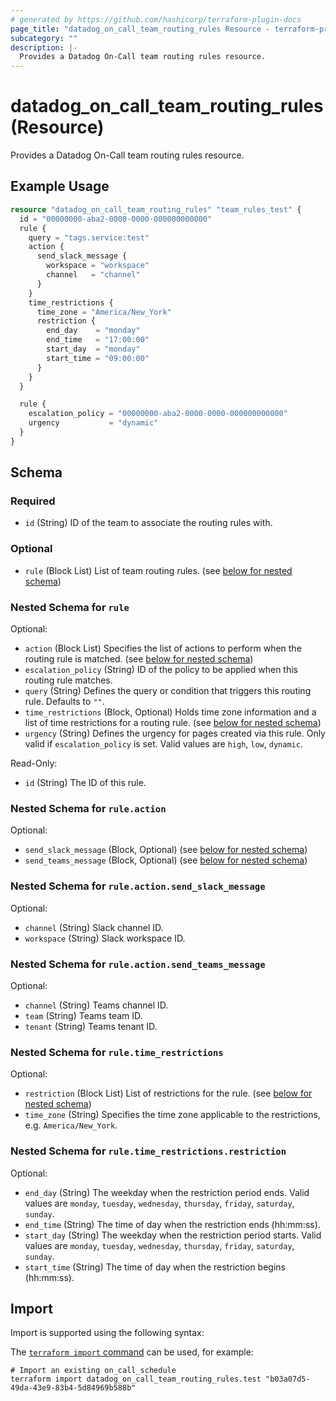 ```yaml
---
# generated by https://github.com/hashicorp/terraform-plugin-docs
page_title: "datadog_on_call_team_routing_rules Resource - terraform-provider-datadog"
subcategory: ""
description: |-
  Provides a Datadog On-Call team routing rules resource.
---
```


# datadog_on_call_team_routing_rules (Resource)

Provides a Datadog On-Call team routing rules resource.

## Example Usage

```terraform
resource "datadog_on_call_team_routing_rules" "team_rules_test" {
  id = "00000000-aba2-0000-0000-000000000000"
  rule {
    query = "tags.service:test"
    action {
      send_slack_message {
        workspace = "workspace"
        channel   = "channel"
      }
    }
    time_restrictions {
      time_zone = "America/New_York"
      restriction {
        end_day    = "monday"
        end_time   = "17:00:00"
        start_day  = "monday"
        start_time = "09:00:00"
      }
    }
  }

  rule {
    escalation_policy = "00000000-aba2-0000-0000-000000000000"
    urgency           = "dynamic"
  }
}
```

<!-- schema generated by tfplugindocs -->
## Schema

### Required

- `id` (String) ID of the team to associate the routing rules with.

### Optional

- `rule` (Block List) List of team routing rules. (see [below for nested schema](#nestedblock--rule))

<a id="nestedblock--rule"></a>
### Nested Schema for `rule`

Optional:

- `action` (Block List) Specifies the list of actions to perform when the routing rule is matched. (see [below for nested schema](#nestedblock--rule--action))
- `escalation_policy` (String) ID of the policy to be applied when this routing rule matches.
- `query` (String) Defines the query or condition that triggers this routing rule. Defaults to `""`.
- `time_restrictions` (Block, Optional) Holds time zone information and a list of time restrictions for a routing rule. (see [below for nested schema](#nestedblock--rule--time_restrictions))
- `urgency` (String) Defines the urgency for pages created via this rule. Only valid if `escalation_policy` is set. Valid values are `high`, `low`, `dynamic`.

Read-Only:

- `id` (String) The ID of this rule.

<a id="nestedblock--rule--action"></a>
### Nested Schema for `rule.action`

Optional:

- `send_slack_message` (Block, Optional) (see [below for nested schema](#nestedblock--rule--action--send_slack_message))
- `send_teams_message` (Block, Optional) (see [below for nested schema](#nestedblock--rule--action--send_teams_message))

<a id="nestedblock--rule--action--send_slack_message"></a>
### Nested Schema for `rule.action.send_slack_message`

Optional:

- `channel` (String) Slack channel ID.
- `workspace` (String) Slack workspace ID.


<a id="nestedblock--rule--action--send_teams_message"></a>
### Nested Schema for `rule.action.send_teams_message`

Optional:

- `channel` (String) Teams channel ID.
- `team` (String) Teams team ID.
- `tenant` (String) Teams tenant ID.



<a id="nestedblock--rule--time_restrictions"></a>
### Nested Schema for `rule.time_restrictions`

Optional:

- `restriction` (Block List) List of restrictions for the rule. (see [below for nested schema](#nestedblock--rule--time_restrictions--restriction))
- `time_zone` (String) Specifies the time zone applicable to the restrictions, e.g. `America/New_York`.

<a id="nestedblock--rule--time_restrictions--restriction"></a>
### Nested Schema for `rule.time_restrictions.restriction`

Optional:

- `end_day` (String) The weekday when the restriction period ends. Valid values are `monday`, `tuesday`, `wednesday`, `thursday`, `friday`, `saturday`, `sunday`.
- `end_time` (String) The time of day when the restriction ends (hh:mm:ss).
- `start_day` (String) The weekday when the restriction period starts. Valid values are `monday`, `tuesday`, `wednesday`, `thursday`, `friday`, `saturday`, `sunday`.
- `start_time` (String) The time of day when the restriction begins (hh:mm:ss).

## Import

Import is supported using the following syntax:

The [`terraform import` command](https://developer.hashicorp.com/terraform/cli/commands/import) can be used, for example:

```shell
# Import an existing on_call_schedule
terraform import datadog_on_call_team_routing_rules.test "b03a07d5-49da-43e9-83b4-5d84969b588b"
```
